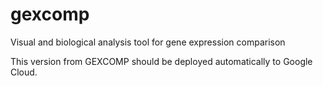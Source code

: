# gexcomp
Visual and biological analysis tool for gene expression comparison

This version from GEXCOMP should be deployed automatically to Google Cloud.
